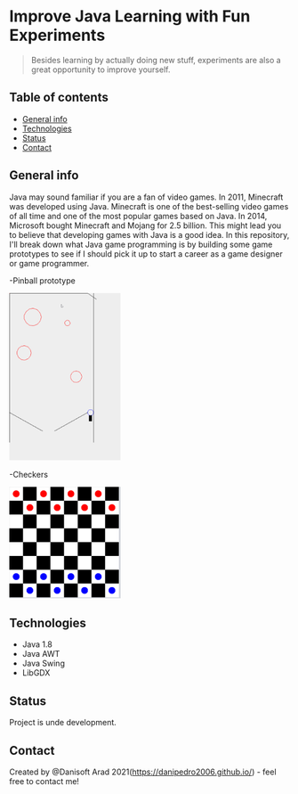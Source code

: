 # Improve Java Learning with Fun Experiments
> Besides learning by actually doing new stuff, experiments are also a great opportunity to improve yourself.

## Table of contents
* [General info](#general-info)
* [Technologies](#technologies)
* [Status](#status)
* [Contact](#contact)

## General info
Java may sound familiar if you are a fan of video games. In 2011, Minecraft was developed using Java. Minecraft is one of the best-selling video games of all time and one of the most popular games based on Java. In 2014, Microsoft bought Minecraft and Mojang for 2.5 billion. This might lead you to believe that developing games with Java is a good idea.
In this repository, I'll break down what Java game programming is by building some game prototypes to see if I should pick it up to start a career as a game designer or game programmer.

-Pinball prototype   

<img src=https://github.com/danipedro2006/Java-Games-Programming/blob/master/Pinball/q3KLq1erYJ.gif width="200" height="300">  

-Checkers  

<img src=https://github.com/danipedro2006/Java-Games-Programming/blob/master/Checkers/scrcapture.png width="200" height="200">

## Technologies
* Java 1.8
* Java AWT
* Java Swing
* LibGDX

## Status
Project is unde development.

## Contact
Created by @Danisoft Arad 2021(https://danipedro2006.github.io/) - feel free to contact me!
